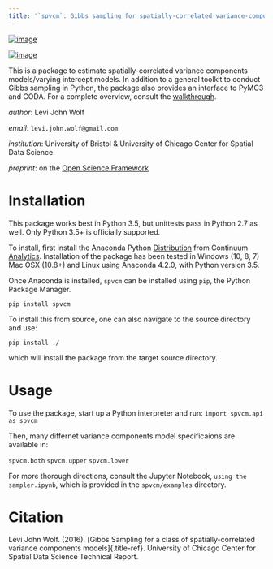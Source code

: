 ```yaml
---
title: '`spvcm`: Gibbs sampling for spatially-correlated variance-components'
---
```


[![image](https://travis-ci.org/pysal/spvcm.svg?branch=master)](https://travis-ci.org/pysal/spvcm)

[![image](https://zenodo.org/badge/79168765.svg)](https://zenodo.org/badge/latestdoi/79168765)

This is a package to estimate spatially-correlated variance components
models/varying intercept models. In addition to a general toolkit to
conduct Gibbs sampling in Python, the package also provides an interface
to PyMC3 and CODA. For a complete overview, consult the
[walkthrough](https://github.com/ljwolf/spvcm/blob/master/spvcm/examples/using_the_sampler.ipynb).

*author*: Levi John Wolf

*email*: `levi.john.wolf@gmail.com`

*institution*: University of Bristol & University of Chicago Center for
Spatial Data Science

*preprint*: on the [Open Science Framework](https://osf.io/ks6t3/)

Installation
============

This package works best in Python 3.5, but unittests pass in Python 2.7
as well. Only Python 3.5+ is officially supported.

To install, first install the Anaconda Python
[Distribution](https://https://www.continuum.io/downloads) from
Continuum [Analytics](https://continuum.io). Installation of the package
has been tested in Windows (10, 8, 7) Mac OSX (10.8+) and Linux using
Anaconda 4.2.0, with Python version 3.5.

Once Anaconda is installed, `spvcm` can be installed using `pip`, the
Python Package Manager.

`pip install spvcm`

To install this from source, one can also navigate to the source
directory and use:

`pip install ./`

which will install the package from the target source directory.

Usage
=====

To use the package, start up a Python interpreter and run:
`import spvcm.api as spvcm`

Then, many differnet variance components model specificaions are
available in:

`spvcm.both` `spvcm.upper` `spvcm.lower`

For more thorough directions, consult the Jupyter Notebook,
`using the sampler.ipynb`, which is provided in the `spvcm/examples`
directory.

Citation
========

Levi John Wolf. (2016). [Gibbs Sampling for a class of
spatially-correlated variance components models]{.title-ref}. University
of Chicago Center for Spatial Data Science Technical Report.
